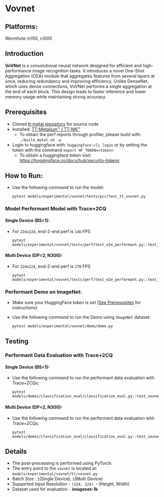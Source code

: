 # Vovnet

## Platforms:
Wormhole (n150, n300)

## Introduction
**VoVNet** is a convolutional neural network designed for efficient and high-performance image recognition tasks. It introduces a novel One-Shot Aggregation (OSA) module that aggregates features from several layers at once, reducing redundancy and improving efficiency. Unlike DenseNet, which uses dense connections, VoVNet performs a single aggregation at the end of each block. This design leads to faster inference and lower memory usage while maintaining strong accuracy.

## Prerequisites
- Cloned [tt-metal repository](https://github.com/tenstorrent/tt-metal) for source code
- Installed: [TT-Metalium™ / TT-NN™](https://github.com/tenstorrent/tt-metal/blob/main/INSTALLING.md)
  - To obtain the perf reports through profiler, please build with: `./build_metal.sh -p`
- Login to huggingface with: `huggingface-cli login` or by setting the token with the command `export HF_TOKEN=<token>`
   - To obtain a huggingface token visit: https://huggingface.co/docs/hub/security-tokens

## How to Run:
- Use the following command to run the model:

  ```
  pytest models/experimental/vovnet/tests/pcc/test_tt_vovnet.py
  ```

### Model Performant Model with Trace+2CQ

#### Single Device (BS=1):

- For `224x224`, end-2-end perf is `146` FPS

  ```
  pytest models/experimental/vovnet/tests/perf/test_e2e_performant.py::test_vovnet_e2e_performant
  ```

#### Multi Device (DP=2, N300):

- For `224x224`, end-2-end perf is `270` FPS

  ```
  pytest models/experimental/vovnet/tests/perf/test_e2e_performant.py::test_vovnet_e2e_performant_dp
  ```

### Performant Demo on ImageNet:

- Make sure your HuggingFace token is set ([See Prerequisites](#prerequisites) for instructions)
- Use the following command to run the Demo using `ImageNet` dataset:

  ```bash
  pytest models/experimental/vovnet/demo/demo.py
  ```

## Testing

### Performant Data Evaluation with Trace+2CQ

#### Single Device (BS=1):

- Use the following command to run the performant data evaluation with Trace+2CQs:

  ```
  pytest models/demos/classification_eval/classification_eval.py::test_vovnet_image_classification_eval
  ```

#### Multi Device (DP=2, N300):

- Use the following command to run the performant data evaluation with Trace+2CQs:

  ```
  pytest models/demos/classification_eval/classification_eval.py::test_vovnet_image_classification_eval_dp
  ```
## Details

- The post-processing is performed using PyTorch.
- The entry point to the `vovnet` is located at: `models/experimental/vovnet/tt/vovnet.py`
- Batch Size : `1`(Single Device), `2`(Multi Device)
- Supported Input Resolution - `(224, 224) `- (Height, Width)
- Dataset used for evaluation - **imagenet-1k**
